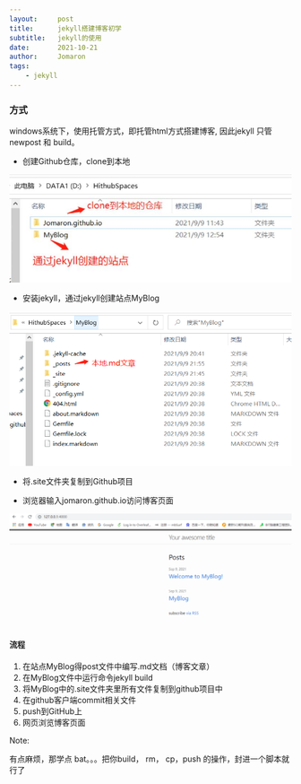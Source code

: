 ```yaml
---
layout:     post
title:      jekyll搭建博客初学
subtitle:   jekyll的使用
date:       2021-10-21
author:     Jomaron
tags:
    - jekyll
---
```



### 方式

windows系统下，使用托管方式，即托管html方式搭建博客, 因此jekyll 只管newpost 和 build。        

 * 创建Github仓库，clone到本地

 ![](/images/posts/jekyll/img1.png)

 * 安装jekyll，通过jekyll创建站点MyBlog

 ![](/images/posts/jekyll/img2.png)

 * 将.site文件夹复制到Github项目


 * 浏览器输入jomaron.github.io访问博客页面

 ![](/images/posts/jekyll/img3.png)

#### 流程

1. 在站点MyBlog得post文件中编写.md文档（博客文章）
2. 在MyBlog文件中运行命令jekyll build
3. 将MyBlog中的.site文件夹里所有文件复制到github项目中
4. 在github客户端commit相关文件
5. push到GitHub上
6. 网页浏览博客页面

Note:

有点麻烦，那学点 bat。。。把你build， rm， cp，push 的操作，封进一个脚本就行了
